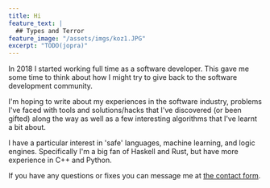 ```yaml
---
title: Hi
feature_text: |
  ## Types and Terror
feature_image: "/assets/imgs/koz1.JPG"
excerpt: "TODO(jopra)"
---
```


In 2018 I started working full time as a software developer. This gave me some time to think about how I might try to give back to the software development community.

I'm hoping to write about my experiences in the software industry, problems I've faced with tools and solutions/hacks that I've discovered (or been gifted) along the way as well as a few interesting algorithms that I've learnt a bit about.

I have a particular interest in 'safe' languages, machine learning, and logic engines. Specifically I'm a big fan of Haskell and Rust, but have more experience in C++ and Python.

If you have any questions or fixes you can message me at [the contact form](/contact).
